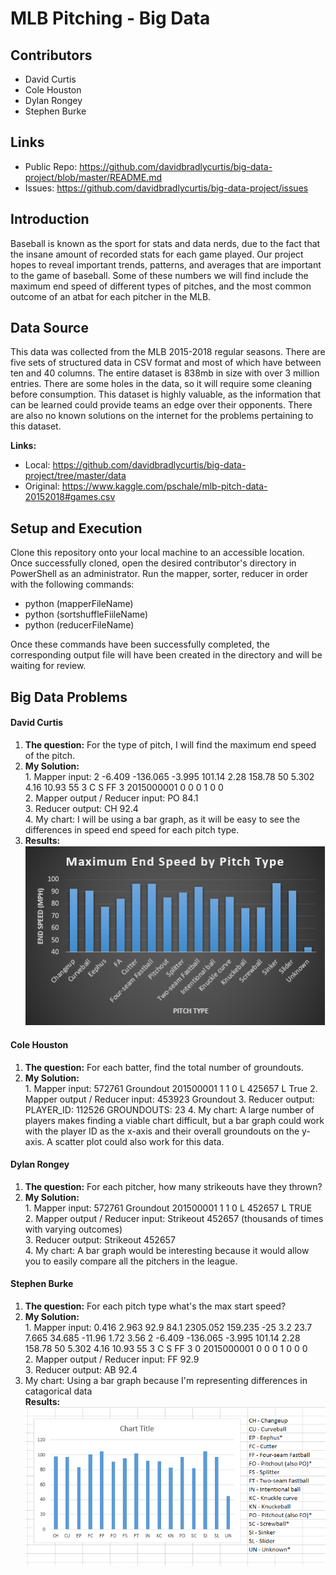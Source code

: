 # MLB Pitching - Big Data

## Contributors 
* David Curtis
* Cole Houston
* Dylan Rongey
* Stephen Burke

## Links
* Public Repo: https://github.com/davidbradlycurtis/big-data-project/blob/master/README.md
* Issues: https://github.com/davidbradlycurtis/big-data-project/issues

## Introduction
Baseball is known as the sport for stats and data nerds, due to the fact that the insane amount of recorded stats for each game played. Our project hopes to reveal important trends, patterns, and averages that are important to the game of baseball. Some of these numbers we will find include the maximum end speed of different types of pitches, and the most common outcome of an atbat for each pitcher in the MLB.

## Data Source
  This data was collected from the MLB 2015-2018 regular seasons. There are five sets of structured data in CSV format and most of which have between ten and 40 columns. The entire dataset is 838mb in size with over 3 million entries. There are some holes in the data, so it will require some cleaning before consumption. This dataset is highly valuable, as the information that can be learned could provide teams an edge over their opponents. There are also no known solutions on the internet for the problems pertaining to this dataset.  
  
**Links:**
* Local: https://github.com/davidbradlycurtis/big-data-project/tree/master/data
* Original: https://www.kaggle.com/pschale/mlb-pitch-data-20152018#games.csv

## Setup and Execution
Clone this repository onto your local machine to an accessible location. Once successfully cloned, open the desired contributor's directory in PowerShell as an administrator. Run the mapper, sorter, reducer in order with the following commands:
* python (mapperFileName)
* python (sortshuffleFiileName)
* python (reducerFileName)  

Once these commands have been successfully completed, the corresponding output file will have been created in the directory and will be waiting for review.


## Big Data Problems

#### David Curtis
  1. **The question:** For the type of pitch, I will find the maximum end speed of the pitch.
  2. **My Solution:**   
    1. Mapper input:  2	-6.409	-136.065	-3.995	101.14	2.28	158.78	50	5.302	4.16	10.93	55	3	C	S	FF	3	2015000001	0	0	0	1	0	0  
    2. Mapper output / Reducer input:  PO 84.1  
    3. Reducer output:  CH	92.4  
    4. My chart: I will be using a bar graph, as it will be easy to see the differences in speed end speed for each pitch type.
  3. **Results:**  
![](images/maximumPitchEndSpeed.PNG)

#### Cole Houston
  1. **The question:** For each batter, find the total number of groundouts.
  2. **My Solution:**  
    1. Mapper input:   572761	Groundout	201500001	1	1	0	L	425657	L	True
    2. Mapper output / Reducer input:  453923 Groundout
    3. Reducer output:   PLAYER_ID: 112526       GROUNDOUTS: 23
    4. My chart: A large number of players makes finding a viable chart difficult, but a bar graph could work with the player ID as the        x-axis and their overall groundouts on the y-axis.  A scatter plot could also work for this data.
    
#### Dylan Rongey
  1. **The question:**  For each pitcher, how many strikeouts have they thrown?
  2. **My Solution:**  
    1. Mapper input:   572761	Groundout	201500001	1	1	0	L	452657	L	TRUE  
    2. Mapper output / Reducer input:  Strikeout 452657 (thousands of times with varying outcomes)  
    3. Reducer output:   Strikeout 452657  
    4. My chart:  A bar graph would be interesting because it would allow you to easily compare all the pitchers in the league. 
    
#### Stephen Burke
  1. **The question:**  For each pitch type what's the max start speed?
  2. **My Solution:**  
    1. Mapper input:   0.416	2.963	92.9	84.1	2305.052	159.235	-25	3.2	23.7	7.665	34.685	-11.96	1.72	3.56	2	-6.409	-136.065	-3.995	101.14	2.28	158.78	50	5.302	4.16	10.93	55	3	C	S	FF	3	0	2015000001	0	0	0	1	0	0	0  
    2. Mapper output / Reducer input:  FF	92.9  
    3. Reducer output: AB	92.4  
  3. My chart:  Using a bar graph because I'm representing differences in catagorical data  
  **Results:**
  ![](images/Capture.PNG)

